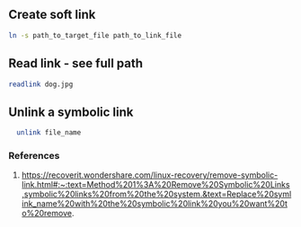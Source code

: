 ## Create soft link

```bash
ln -s path_to_target_file path_to_link_file
```

## Read link - see full path

```bash
readlink dog.jpg
```

## Unlink a symbolic link

```bash
  unlink file_name
```

### References

1. https://recoverit.wondershare.com/linux-recovery/remove-symbolic-link.html#:~:text=Method%201%3A%20Remove%20Symbolic%20Links,symbolic%20links%20from%20the%20system.&text=Replace%20symlink_name%20with%20the%20symbolic%20link%20you%20want%20to%20remove.
